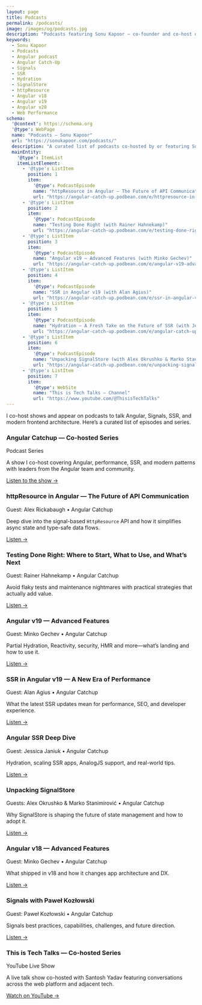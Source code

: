 ```yaml
---
layout: page
title: Podcasts
permalink: /podcasts/
image: /images/og/podcasts.jpg
description: "Podcasts featuring Sonu Kapoor — co-founder and co-host of Angular Catch-Up — covering Angular Signals, SSR & Hydration, SignalStore, httpResource, and modern Angular releases."
keywords:
  - Sonu Kapoor
  - Podcasts
  - Angular podcast
  - Angular Catch-Up
  - Signals
  - SSR
  - Hydration
  - SignalStore
  - httpResource
  - Angular v18
  - Angular v19
  - Angular v20
  - Web Performance
schema:
  '@context': https://schema.org
  '@type': WebPage
  name: "Podcasts – Sonu Kapoor"
  url: "https://sonukapoor.com/podcasts/"
  description: "A curated list of podcasts co-hosted by or featuring Sonu Kapoor."
  mainEntity:
    '@type': ItemList
    itemListElement:
      - '@type': ListItem
        position: 1
        item:
          '@type': PodcastEpisode
          name: "httpResource in Angular — The Future of API Communication (with Alex Rickabaugh)"
          url: "https://angular-catch-up.podbean.com/e/httpresource-in-angular-the-future-of-api-communication/"
      - '@type': ListItem
        position: 2
        item:
          '@type': PodcastEpisode
          name: "Testing Done Right (with Rainer Hahnekamp)"
          url: "https://angular-catch-up.podbean.com/e/testing-done-right-where-to-start-what-to-use-and-what-s-next/"
      - '@type': ListItem
        position: 3
        item:
          '@type': PodcastEpisode
          name: "Angular v19 — Advanced Features (with Minko Gechev)"
          url: "https://angular-catch-up.podbean.com/e/angular-v19-advanced-features-with-minko-gechev/"
      - '@type': ListItem
        position: 4
        item:
          '@type': PodcastEpisode
          name: "SSR in Angular v19 (with Alan Agius)"
          url: "https://angular-catch-up.podbean.com/e/ssr-in-angular-v19-a-new-era-of-performance/"
      - '@type': ListItem
        position: 5
        item:
          '@type': PodcastEpisode
          name: "Hydration — A Fresh Take on the Future of SSR (with Jessica Janiuk)"
          url: "https://angular-catch-up.podbean.com/e/angular-catch-up-episode-4-a-fresh-take-on-the-future-of-ssr/"
      - '@type': ListItem
        position: 6
        item:
          '@type': PodcastEpisode
          name: "Unpacking SignalStore (with Alex Okrushko & Marko Stanimirović)"
          url: "https://angular-catch-up.podbean.com/e/unpacking-signalstore-the-future-of-reactive-state-management-in-angular/"
      - '@type': ListItem
        position: 7
        item:
          '@type': WebSite
          name: "This is Tech Talks — Channel"
          url: "https://www.youtube.com/@ThisisTechTalks"
---
```


I co-host shows and appear on podcasts to talk Angular, Signals, SSR, and modern frontend architecture. Here’s a curated list of episodes and series.

<div class="media-grid">

  <!-- Angular Catchup (series) -->
  <div class="card">
    <h3>Angular Catchup — Co-hosted Series</h3>
    <div class="card-meta">Podcast Series</div>
    <p class="card-desc">A show I co-host covering Angular, performance, SSR, and modern patterns with leaders from the Angular team and community.</p>
    <div class="card-actions">
      <a href="https://angular-catch-up.podbean.com/" target="_blank" rel="noopener">Listen to the show →</a>
    </div>
  </div>

  <!-- Individual episodes from README -->
  <div class="card">
    <h3>httpResource in Angular — The Future of API Communication</h3>
    <div class="card-meta">Guest: Alex Rickabaugh • Angular Catchup</div>
    <p class="card-desc">Deep dive into the signal-based <code>HttpResource</code> API and how it simplifies async state and type-safe data flows.</p>
    <div class="card-actions">
      <a href="https://angular-catch-up.podbean.com/e/httpresource-in-angular-the-future-of-api-communication/" target="_blank" rel="noopener">Listen →</a>
    </div>
  </div>

  <div class="card">
    <h3>Testing Done Right: Where to Start, What to Use, and What’s Next</h3>
    <div class="card-meta">Guest: Rainer Hahnekamp • Angular Catchup</div>
    <p class="card-desc">Avoid flaky tests and maintenance nightmares with practical strategies that actually add value.</p>
    <div class="card-actions">
      <a href="https://angular-catch-up.podbean.com/e/testing-done-right-where-to-start-what-to-use-and-what-s-next-with-rainer-hahnekamp/" target="_blank" rel="noopener">Listen →</a>
    </div>
  </div>

  <div class="card">
    <h3>Angular v19 — Advanced Features</h3>
    <div class="card-meta">Guest: Minko Gechev • Angular Catchup</div>
    <p class="card-desc">Partial Hydration, Reactivity, security, HMR and more—what’s landing and how to use it.</p>
    <div class="card-actions">
      <a href="https://angular-catch-up.podbean.com/e/angular-v19-advanced-features-with-minko-gechev/" target="_blank" rel="noopener">Listen →</a>
    </div>
  </div>

  <div class="card">
    <h3>SSR in Angular v19 — A New Era of Performance</h3>
    <div class="card-meta">Guest: Alan Agius • Angular Catchup</div>
    <p class="card-desc">What the latest SSR updates mean for performance, SEO, and developer experience.</p>
    <div class="card-actions">
      <a href="https://angular-catch-up.podbean.com/e/ssr-in-angular-v19-a-new-era-of-performance-with-alan-agius/" target="_blank" rel="noopener">Listen →</a>
    </div>
  </div>

  <div class="card">
    <h3>Angular SSR Deep Dive</h3>
    <div class="card-meta">Guest: Jessica Janiuk • Angular Catchup</div>
    <p class="card-desc">Hydration, scaling SSR apps, AnalogJS support, and real-world tips.</p>
    <div class="card-actions">
      <a href="https://angular-catch-up.podbean.com/e/angular-ssr-deep-dive-with-jessica-janiuk/" target="_blank" rel="noopener">Listen →</a>
    </div>
  </div>

  <div class="card">
    <h3>Unpacking SignalStore</h3>
    <div class="card-meta">Guests: Alex Okrushko &amp; Marko Stanimirović • Angular Catchup</div>
    <p class="card-desc">Why SignalStore is shaping the future of state management and how to adopt it.</p>
    <div class="card-actions">
      <a href="https://angular-catch-up.podbean.com/e/unpacking-signalstore-the-future-of-reactive-state-management-in-angular/" target="_blank" rel="noopener">Listen →</a>
    </div>
  </div>

  <div class="card">
    <h3>Angular v18 — Advanced Features</h3>
    <div class="card-meta">Guest: Minko Gechev • Angular Catchup</div>
    <p class="card-desc">What shipped in v18 and how it changes app architecture and DX.</p>
    <div class="card-actions">
      <a href="https://angular-catch-up.podbean.com/e/angular-v18-advanced-features-with-minko-gechev/" target="_blank" rel="noopener">Listen →</a>
    </div>
  </div>

  <div class="card">
    <h3>Signals with Paweł Kozłowski</h3>
    <div class="card-meta">Guest: Paweł Kozłowski • Angular Catchup</div>
    <p class="card-desc">Signals best practices, capabilities, challenges, and future direction.</p>
    <div class="card-actions">
      <a href="https://angular-catch-up.podbean.com/e/signals-with-pawel-kozlowski-from-the-angular-team/" target="_blank" rel="noopener">Listen →</a>
    </div>
  </div>

  <!-- This is Tech Talks (series) -->
  <div class="card">
    <h3>This is Tech Talks — Co-hosted Series</h3>
    <div class="card-meta">YouTube Live Show</div>
    <p class="card-desc">A live talk show co-hosted with Santosh Yadav featuring conversations across the web platform and adjacent tech.</p>
    <div class="card-actions">
      <a href="https://www.youtube.com/@ThisIsTechTalks" target="_blank" rel="noopener">Watch on YouTube →</a>
    </div>
  </div>

</div>
